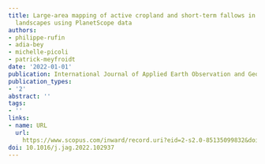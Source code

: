 ```yaml
---
title: Large-area mapping of active cropland and short-term fallows in smallholder
  landscapes using PlanetScope data
authors:
- philippe-rufin
- adia-bey
- michelle-picoli
- patrick-meyfroidt
date: '2022-01-01'
publication: International Journal of Applied Earth Observation and Geoinformation
publication_types:
- '2'
abstract: ''
tags:
- ''
links:
- name: URL
  url: 
    https://www.scopus.com/inward/record.uri?eid=2-s2.0-85135099832&doi=10.1016%2fj.jag.2022.102937&partnerID=40&md5=1554764834cf2a178e3eb49c383ef2ed
doi: 10.1016/j.jag.2022.102937
---
```

